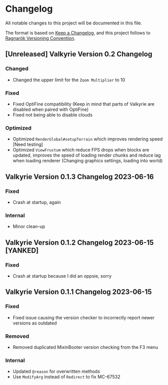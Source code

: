 # Changelog

All notable changes to this project will be documented in this file.

The format is based on [Keep a Changelog](https://keepachangelog.com/en/1.0.0/), and this project follows to [Ragnarök Versioning Convention](https://shor.cz/ragnarok_versioning_convention).

## [Unreleased] Valkyrie Version 0.2 Changelog

### Changed

- Changed the upper limit for the `Zoom Multiplier` to 10

### Fixed

- Fixed OptiFine compatibility (Keep in mind that parts of Valkyrie are disabled when paired with OptiFine)
- Fixed not being able to disable clouds

### Optimized

- Optimized `RenderGlobal#setupTerrain` which improves rendering speed [Need testing]
- Optimized `ViewFrustum` which reduce FPS drops when blocks are updated, improves the speed of loading render chunks and reduce lag when loading renderer (Changing graphics settings, loading into world)

## Valkyrie Version 0.1.3 Changelog 2023-06-16

### Fixed

- Crash at startup, again

### Internal

- Minor clean-up

## Valkyrie Version 0.1.2 Changelog 2023-06-15 [YANKED]

### Fixed

- Crash at startup because I did an oppsie, sorry

## Valkyrie Version 0.1.1 Changelog 2023-06-15

### Fixed

- Fixed issue causing the version checker to incorrectly report newer versions as outdated

### Removed

- Removed duplicated MixinBooter version checking from the F3 menu

### Internal

- Updated `@reason` for overwritten methods
- Use `ModifyArg` instead of `Redirect` to fix MC-67532
